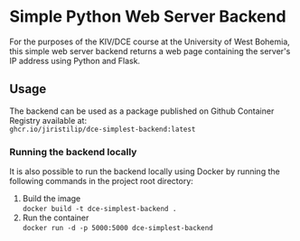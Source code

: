 # Simple Python Web Server Backend
For the purposes of the KIV/DCE course at the University of West Bohemia, this simple web server backend returns a web page containing the server's IP address using Python and Flask.

## Usage
The backend can be used as a package published on Github Container Registry available at: \
`ghcr.io/jiristilip/dce-simplest-backend:latest`
### Running the backend locally
It is also possible to run the backend locally using Docker by running the following commands in the project root directory:
  1. Build the image\
     `docker build -t dce-simplest-backend .`
  2. Run the container\
     `docker run -d -p 5000:5000 dce-simplest-backend`
